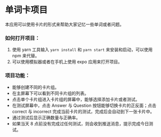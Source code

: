 # 单词卡项目

本应用可以使用卡片的形式来帮助大家记忆一些单词或者问题。

### 如何打开项目：

1. 使用 yarn 工具输入 `yarn install` 和 `yarn start` 来安装和启动，可以使用 npm 来代替。
2. 可以使用模拟器或者在手机上使用 expo 应用来打开项目。

### 项目功能：

- 能够创建不同的卡片组。
- 在主屏幕下可以看到不同卡片组的列表。
- 点击单个卡片组进入卡片组的屏幕中，能够选择添加卡片或者测试。
- 在测试屏幕中，点击 Answer 与 Question 按钮能够切换卡片的正反面；点击 correct 与 incorrect 完成当前卡片的测试，完成后会自动到下一张卡片中。
- 通过测试后显示正确数量与正确率。
- 如果当天 8 点前没有完成过任何测试，则会收到推送消息，提示完成今日测试。